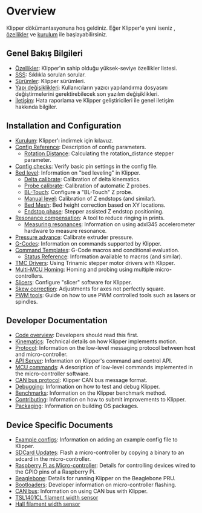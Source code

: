 # Overview

Klipper dökümantasyonuna hoş geldiniz. Eğer Klipper'e yeni iseniz , [özellikler](Features.md) ve [kurulum](Installation.md) ile başlayabilirsiniz.

## Genel Bakış Bilgileri

- [Özellikler](Features.md): Klipper'ın sahip olduğu yüksek-seviye özellikler listesi.
- [SSS](FAQ.md): Sıklıkla sorulan sorular.
- [Sürümler](Releases.md): Klipper sürümleri.
- [Yapı değişiklikleri](Config_Changes.md): Kullanıcıların yazıcı yapılandırma dosyasını değiştirmelerini gerektirebilecek son yazılım değişiklikleri.
- [İletişim](Contact.md): Hata raporlama ve Klipper geliştiricileri ile genel iletişim hakkında bilgiler.

## Installation and Configuration

- [Kurulum](Installation.md): Klipper'ı indirmek için kılavuz.
- [Config Reference](Config_Reference.md): Description of config parameters.
   - [Rotation Distance](Rotation_Distance.md): Calculating the rotation_distance stepper parameter.
- [Config checks](Config_checks.md): Verify basic pin settings in the config file.
- [Bed level](Bed_Level.md): Information on "bed leveling" in Klipper.
   - [Delta calibrate](Delta_Calibrate.md): Calibration of delta kinematics.
   - [Probe calibrate](Probe_Calibrate.md): Calibration of automatic Z probes.
   - [BL-Touch](BLTouch.md): Configure a "BL-Touch" Z probe.
   - [Manual level](Manual_Level.md): Calibration of Z endstops (and similar).
   - [Bed Mesh](Bed_Mesh.md): Bed height correction based on XY locations.
   - [Endstop phase](Endstop_Phase.md): Stepper assisted Z endstop positioning.
- [Resonance compensation](Resonance_Compensation.md): A tool to reduce ringing in prints.
   - [Measuring resonances](Measuring_Resonances.md): Information on using adxl345 accelerometer hardware to measure resonance.
- [Pressure advance](Pressure_Advance.md): Calibrate extruder pressure.
- [G-Codes](G-Codes.md): Information on commands supported by Klipper.
- [Command Templates](Command_Templates.md): G-Code macros and conditional evaluation.
   - [Status Reference](Status_Reference.md): Information available to macros (and similar).
- [TMC Drivers](TMC_Drivers.md): Using Trinamic stepper motor drivers with Klipper.
- [Multi-MCU Homing](Multi_MCU_Homing.md): Homing and probing using multiple micro-controllers.
- [Slicers](Slicers.md): Configure "slicer" software for Klipper.
- [Skew correction](skew_correction.md): Adjustments for axes not perfectly square.
- [PWM tools](Using_PWM_Tools.md): Guide on how to use PWM controlled tools such as lasers or spindles.

## Developer Documentation

- [Code overview](Code_Overview.md): Developers should read this first.
- [Kinematics](Kinematics.md): Technical details on how Klipper implements motion.
- [Protocol](Protocol.md): Information on the low-level messaging protocol between host and micro-controller.
- [API Server](API_Server.md): Information on Klipper's command and control API.
- [MCU commands](MCU_Commands.md): A description of low-level commands implemented in the micro-controller software.
- [CAN bus protocol](CANBUS_protocol.md): Klipper CAN bus message format.
- [Debugging](Debugging.md): Information on how to test and debug Klipper.
- [Benchmarks](Benchmarks.md): Information on the Klipper benchmark method.
- [Contributing](CONTRIBUTING.md): Information on how to submit improvements to Klipper.
- [Packaging](Packaging.md): Information on building OS packages.

## Device Specific Documents

- [Example configs](Example_Configs.md): Information on adding an example config file to Klipper.
- [SDCard Updates](SDCard_Updates.md): Flash a micro-controller by copying a binary to an sdcard in the micro-controller.
- [Raspberry Pi as Micro-controller](RPi_microcontroller.md): Details for controlling devices wired to the GPIO pins of a Raspberry Pi.
- [Beaglebone](beaglebone.md): Details for running Klipper on the Beaglebone PRU.
- [Bootloaders](Bootloaders.md): Developer information on micro-controller flashing.
- [CAN bus](CANBUS.md): Information on using CAN bus with Klipper.
- [TSL1401CL filament width sensor](TSL1401CL_Filament_Width_Sensor.md)
- [Hall filament width sensor](HallFilamentWidthSensor.md)
